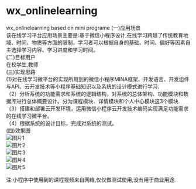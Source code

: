 # wx_onlinelearning
wx_onlinelearning based on mini programe
(一)应用场景  
该在线学习平台应用场景主要是:基于微信小程序设计,在线学习跨越了传统教育地域、时间、物质等方面的限制，学习者可以根据自身的基础、时间、偏好等因素自主选择学习内容、学习进度和学习时间。  
(二)目标用户  
在校学生,教师  
(三)实现思路  
(1)对在线学习微平台的实现所用到的微信小程序MINA框架、开发语言、开发组件与API、云开发技术等小程序基础知识以及系统的设计模式进行学习.  
（2）分析系统的功能需求和系统的逻辑结构，对系统的总体架构、功能模块和数据库进行总体概要设计。分为课程模块、详情模块和个人中心模块这3个模块.  
（3）搭建和部署云开发环境，运用微信小程序云开发技术编码实现满足功能需求的在线学习微平台。  
（4）根据系统的设计目标，完成对系统的测试。  
(四)效果图  
![图片1](https://github.com/kuhang/wx_onlinelearning/blob/master/picture/1.jpg?raw=true)  
![图片2](https://github.com/kuhang/wx_onlinelearning/blob/master/picture/2.jpg?raw=true)  
![图片3](https://github.com/kuhang/wx_onlinelearning/blob/master/picture/3.jpg?raw=true)  
![图片4](https://github.com/kuhang/wx_onlinelearning/blob/master/picture/4.jpg?raw=true)  
![图片5](https://github.com/kuhang/wx_onlinelearning/blob/master/picture/5.jpg?raw=true)  

注:小程序中使用到的课程视频来自网络,仅仅做测试使用,没有用于商业用途.  
